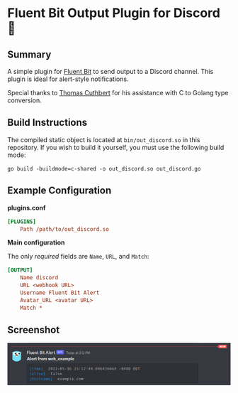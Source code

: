 # Fluent Bit Output Plugin for Discord :incoming_envelope:

## Summary

A simple plugin for [Fluent Bit](https://github.com/fluent/fluent-bit) to send output to a Discord channel. This plugin is ideal for alert-style notifications.

Special thanks to [Thomas Cuthbert](https://github.com/tcuthbert) for his assistance with C to Golang type conversion.

## Build Instructions

The compiled static object is located at `bin/out_discord.so` in this repository. If you wish to build it yourself, you must use the following build mode:

```
go build -buildmode=c-shared -o out_discord.so out_discord.go
```

## Example Configuration

**plugins.conf**

```ini
[PLUGINS]
	Path /path/to/out_discord.so
```

**Main configuration**

The only *required* fields are `Name`, `URL`, and `Match`:
```ini
[OUTPUT]
    Name discord
    URL <webhook URL>
    Username Fluent Bit Alert
    Avatar_URL <avatar URL>
    Match *
```

## Screenshot

![Screenshot](screenshot.png )
